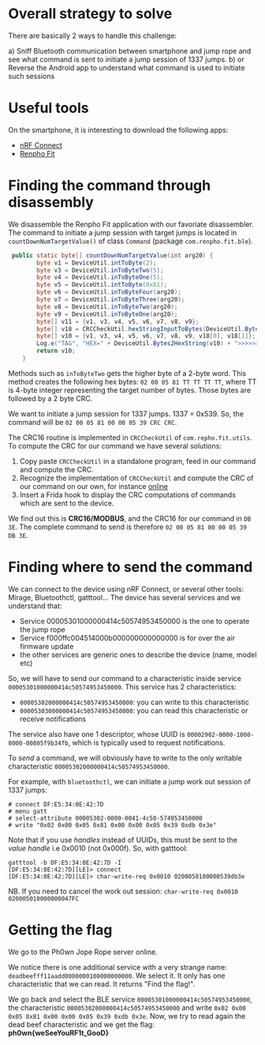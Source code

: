 # Overall strategy to solve

There are basically 2 ways to handle this challenge:

a) Sniff Bluetooth communication between smartphone and jump rope and see what command is sent to initiate a jump session of 1337 jumps.
b) or Reverse the Android app to understand what command is used to initiate such sessions


# Useful tools

On the smartphone, it is interesting to download the following apps:

- [nRF Connect](https://play.google.com/store/apps/details?id=no.nordicsemi.android.mcp)
- [Renpho Fit](https://apkpure.com/renpho-fit/com.renpho.fit)

# Finding the command through disassembly

We disassemble the Renpho Fit application with our favoriate disassembler. The command to initiate a jump session with target jumps is located in `countDownNumTargetValue()` of class `Command` (package `com.renpho.fit.ble`).

```java
 public static byte[] countDownNumTargetValue(int arg20) {
        byte v1 = DeviceUtil.intToByte(2);
        byte v3 = DeviceUtil.inToByteTwo(5);
        byte v4 = DeviceUtil.inToByteOne(5);
        byte v5 = DeviceUtil.intToByte(0x81);
        byte v6 = DeviceUtil.inToByteFour(arg20);
        byte v7 = DeviceUtil.inToByteThree(arg20);
        byte v8 = DeviceUtil.inToByteTwo(arg20);
        byte v9 = DeviceUtil.inToByteOne(arg20);
        byte[] v11 = {v1, v3, v4, v5, v6, v7, v8, v9};
        byte[] v18 = CRCCheckUtil.hexStringInputToBytes(DeviceUtil.Bytes2HexString(v11));
        byte[] v10 = {v1, v3, v4, v5, v6, v7, v8, v9, v18[0], v18[1]};
        Log.e("TAG", "HEX=" + DeviceUtil.Bytes2HexString(v10) + ">>>>>>>>>>" + CRCCheckUtil.getOuputHex(DeviceUtil.Bytes2HexString(v11)));
        return v10;
    }
```

Methods such as `inToByteTwo` gets the higher byte of a 2-byte word. This method creates the following hex bytes:
`02 00 05 81 TT TT TT TT`, where TT is 4-byte integer representing the target number of bytes. Those bytes are followed by a 2 byte CRC.

We want to initiate a jump session for 1337 jumps. 1337 = 0x539. So, the command will be `02 00 05 81 00 00 05 39 CRC CRC`.

The CRC16 routine is implemented in `CRCCheckUtil` of `com.repho.fit.utils`. To compute the CRC for our command we have several solutions:

1. Copy paste `CRCCheckUtil` in a standalone program, feed in our command and compute the CRC.
2. Recognize the implementation of `CRCCheckUtil` and compute the CRC of our command on our own, for instance [online](https://crccalc.com/)
3. Insert a Frida hook to display the CRC computations of commands which are sent to the device.

We find out this is **CRC16/MODBUS**, and the CRC16 for our command in `DB 3E`.
The complete command to send is therefore `02 00 05 81 00 00 05 39 DB 3E`.

# Finding where to send the command

We can connect to the device using nRF Connect, or several other tools: Mirage, Bluetoothctl, gatttool...
The device has several services and we understand that:

- Service 00005301000000414c50574953450000 is the one to operate the jump rope
- Service f000ffc004514000b000000000000000 is for over the air firmware update
- the other services are generic ones to describe the device (name, model etc)

So, we will have to send our command to a characteristic inside service `00005301000000414c50574953450000`.
This service has 2 characteristics:

- `00005302000000414c50574953450000`: you can write to this characteristic 
- `00005303000000414c50574953450000`: you can read this characteristic or receive notifications

The service also have one 1 descriptor, whose UUID is `00002902-0000-1000-8000-00805f9b34fb`, which is typically used to request notifications.

To *send* a command, we will obviously have to write to the only writable characteristic `00005302000000414c50574953450000`.

For example, with `bluetoothctl`, we can initiate a jump work out session of 1337 jumps:

```
# connect DF:E5:34:0E:42:7D
# menu gatt
# select-attribute 00005302-0000-0041-4c50-574953450000
# write "0x02 0x00 0x05 0x81 0x00 0x00 0x05 0x39 0xdb 0x3e"
```

Note that if you use *handles* instead of UUIDs, this must be sent to the *value handle* i.e 0x0010 (not 0x000f).
So, with gatttool:

```
gatttool -b DF:E5:34:0E:42:7D -I
[DF:E5:34:0E:42:7D][LE]> connect
[DF:E5:34:0E:42:7D][LE]> char-write-req 0x0010 0200058100000539db3e
```

NB. If you need to cancel the work out session: `char-write-req 0x0010 020005010000000047FC`


# Getting the flag

We go to the Ph0wn Jope Rope server online.

We notice there is one additional service with a very strange name: `deadbeefff11aadd0000000100000000000`.
We select it. It only has one characteristic that we can read. It returns "Find the flag!".

We go back and select the BLE service `00005301000000414c50574953450000`, the characteristic `00005302000000414c50574953450000` and write `0x02 0x00 0x05 0x81 0x00 0x00 0x05 0x39 0xdb 0x3e`. Now, we try to read again the dead beef characteristic and we get the flag: **ph0wn{weSeeYouRF1t_GooD}**

